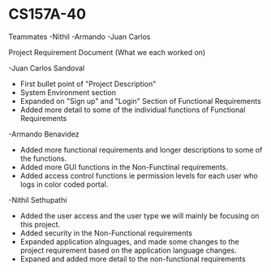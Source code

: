# CS157A-40

Teammates
-Nithil
-Armando
-Juan Carlos

Project Requirement Document (What we each worked on)

-Juan Carlos Sandoval
  * First bullet point of "Project Description"
  * System Environment section
  * Expanded on "Sign up" and "Login" Section of Functional Requirements
  * Added more detail to some of the individual functions of Functional Requirements

-Armando Benavidez
  * Added more functional requirements and longer descriptions to some of the functions.
  * Added more GUI functions in the Non-Functinal requirements.
  * Added access control functions ie permission levels for each user who logs in color coded portal.

-Nithil Sethupathi
  * Added the user access and the user type we will mainly be focusing on this project.
  * Added security in the Non-Functional requirements
  * Expanded application alnguages, and made some changes to the project requirement based on the application language changes.
  * Expaned and added more detail to the non-functional requirements
